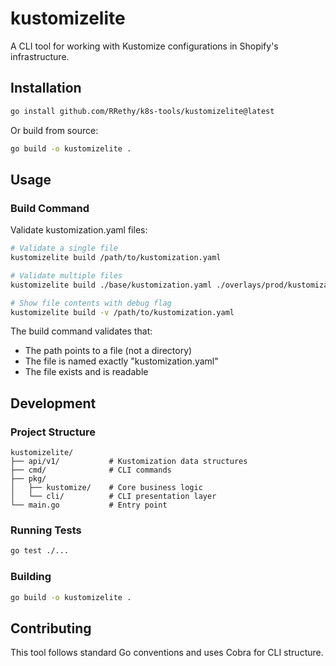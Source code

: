 # kustomizelite

A CLI tool for working with Kustomize configurations in Shopify's infrastructure.

## Installation

```bash
go install github.com/RRethy/k8s-tools/kustomizelite@latest
```

Or build from source:

```bash
go build -o kustomizelite .
```

## Usage

### Build Command

Validate kustomization.yaml files:

```bash
# Validate a single file
kustomizelite build /path/to/kustomization.yaml

# Validate multiple files
kustomizelite build ./base/kustomization.yaml ./overlays/prod/kustomization.yaml

# Show file contents with debug flag
kustomizelite build -v /path/to/kustomization.yaml
```

The build command validates that:
- The path points to a file (not a directory)
- The file is named exactly "kustomization.yaml"
- The file exists and is readable

## Development

### Project Structure

```
kustomizelite/
├── api/v1/           # Kustomization data structures
├── cmd/              # CLI commands
├── pkg/
│   ├── kustomize/    # Core business logic
│   └── cli/          # CLI presentation layer
└── main.go           # Entry point
```

### Running Tests

```bash
go test ./...
```

### Building

```bash
go build -o kustomizelite .
```

## Contributing

This tool follows standard Go conventions and uses Cobra for CLI structure.